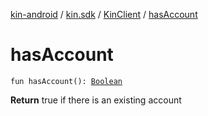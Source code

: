 [kin-android](../../index.md) / [kin.sdk](../index.md) / [KinClient](index.md) / [hasAccount](./has-account.md)

# hasAccount

`fun hasAccount(): `[`Boolean`](https://kotlinlang.org/api/latest/jvm/stdlib/kotlin/-boolean/index.html)

**Return**
true if there is an existing account


